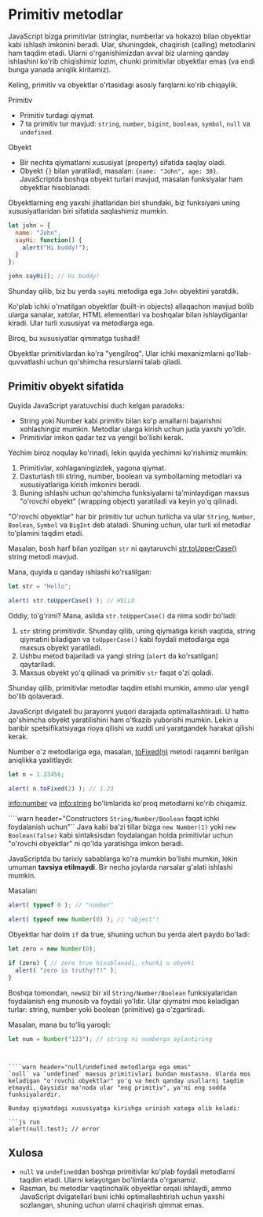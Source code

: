 # Primitiv metodlar

JavaScript bizga primitivlar (stringlar, numberlar va hokazo) bilan obyektlar kabi ishlash imkonini beradi. Ular, shuningdek, chaqirish (calling) metodlarini ham taqdim etadi. Ularni o'rganishimizdan avval biz ularning qanday ishlashini ko'rib chiqishimiz lozim, chunki primitivlar obyektlar emas (va endi bunga yanada aniqlik kiritamiz).

Keling, primitiv va obyektlar o'rtasidagi asosiy farqlarni ko'rib chiqaylik.

Primitiv

- Primitiv turdagi qiymat.
- 7 ta primitiv tur mavjud: `string`, `number`, `bigint`, `boolean`, `symbol`, `null` va `undefined`.

Obyekt

- Bir nechta qiymatlarni xususiyat (property) sifatida saqlay oladi.
- Obyekt `{}` bilan yaratiladi, masalan: `{name: "John", age: 30}`. JavaScriptda boshqa obyekt turlari mavjud, masalan funksiyalar ham obyektlar hisoblanadi.

Obyektlarning eng yaxshi jihatlaridan biri shundaki, biz funksiyani uning xususiyatlaridan biri sifatida saqlashimiz mumkin.

```js run
let john = {
  name: "John",
  sayHi: function() {
    alert("Hi buddy!");
  }
};

john.sayHi(); // Hi buddy!
```

Shunday qilib, biz bu yerda `sayHi` metodiga ega `John` obyektini yaratdik.

Ko'plab ichki o'rnatilgan obyektlar (built-in objects) allaqachon mavjud bolib ularga sanalar, xatolar, HTML elementlari va boshqalar bilan ishlaydiganlar kiradi. Ular turli xususiyat va metodlarga ega.

Biroq, bu xususiyatlar qimmatga tushadi!

Obyektlar primitivlardan ko'ra "yengilroq". Ular ichki mexanizmlarni qo'llab-quvvatlashi uchun qo'shimcha resurslarni talab qiladi.

## Primitiv obyekt sifatida

Quyida JavaScript yaratuvchisi duch kelgan paradoks:

- String yoki Number kabi primitiv bilan ko'p amallarni bajarishni xohlashingiz mumkin. Metodlar ularga kirish uchun juda yaxshi yo'ldir.
- Primitivlar imkon qadar tez va yengil bo'lishi kerak.

Yechim biroz noqulay ko'rinadi, lekin quyida yechimni ko'rishimiz mumkin:

1. Primitivlar, xohlaganingizdek, yagona qiymat.
2. Dasturlash tili string, number, boolean va symbollarning metodlari va xususiyatlariga kirish imkonini beradi.
3. Buning ishlashi uchun qo'shimcha funksiyalarni ta'minlaydigan maxsus "o'rovchi obyekt" (wrapping object) yaratiladi va keyin yo'q qilinadi.

"O'rovchi obyektlar" har bir primitiv tur uchun turlicha va ular `String`, `Number`, `Boolean`, `Symbol` va `BigInt` deb ataladi. Shuning uchun, ular turli xil metodlar to'plamini taqdim etadi.

Masalan, bosh harf bilan yozilgan `str` ni qaytaruvchi [str.toUpperCase()](https://developer.mozilla.org/en/docs/Web/JavaScript/Reference/Global_Objects/String/toUpperCase) string metodi mavjud.

Mana, quyida u qanday ishlashi ko'rsatilgan:

```js run
let str = "Hello";

alert( str.toUpperCase() ); // HELLO
```

Oddiy, to'g'rimi? Mana, aslida `str.toUpperCase()` da nima sodir bo'ladi:

1. `str` string primitivdir. Shunday qilib, uning qiymatiga kirish vaqtida, string qiymatini biladigan va `toUpperCase()` kabi foydali metodlarga ega maxsus obyekt yaratiladi.
2. Ushbu metod bajariladi va yangi string (`alert` da ko'rsatilgan) qaytariladi.
3. Maxsus obyekt yo'q qilinadi va primitiv `str` faqat o'zi qoladi.

Shunday qilib, primitivlar metodlar taqdim etishi mumkin, ammo ular yengil bo'lib qolaveradi.

JavaScript dvigateli bu jarayonni yuqori darajada optimallashtiradi. U hatto qo'shimcha obyekt yaratilishini ham o'tkazib yuborishi mumkin. Lekin u baribir spetsifikatsiyaga rioya qilishi va xuddi uni yaratgandek harakat qilishi kerak.

Number o'z metodlariga ega, masalan, [toFixed(n)](https://developer.mozilla.org/en-US/docs/Web/JavaScript/Reference/Global_Objects/Number/toFixed) metodi raqamni berilgan aniqlikka yaxlitlaydi:

```js run
let n = 1.23456;

alert( n.toFixed(2) ); // 1.23
```

<info:number> va <info:string> bo'limlarida ko'proq metodlarni ko'rib chiqamiz.


````warn header="Constructors `String/Number/Boolean` faqat ichki foydalanish uchun"``
Java kabi ba'zi tillar bizga `new Number(1)` yoki `new Boolean(false)` kabi sintaksisdan foydalangan holda primitivlar uchun "o'rovchi obyektlar" ni qo'lda yaratishga imkon beradi.

JavaScriptda bu tarixiy sabablarga ko'ra mumkin bo'lishi mumkin, lekin umuman **tavsiya etilmaydi**. Bir necha joylarda narsalar g'alati ishlashi mumkin.

Masalan:

```js run
alert( typeof 0 ); // "number"

alert( typeof new Number(0) ); // "object"!
```

Obyektlar har doim `if` da true, shuning uchun bu yerda alert paydo bo'ladi:

```js run
let zero = new Number(0);

if (zero) { // zero true hisoblanadi, chunki u obyekt
  alert( "zero is truthy!?!" );
}
```

Boshqa tomondan, `new`siz bir xil `String/Number/Boolean` funksiyalaridan foydalanish eng munosib va foydali yo'ldir. Ular qiymatni mos keladigan turlar: string, number yoki boolean (primitive) ga o'zgartiradi.

Masalan, mana bu to'liq yaroqli:

```js
let num = Number("123"); // string ni numberga aylantiring
```
````


````warn header="null/undefined metodlarga ega emas"
`null` va `undefined` maxsus primitivlari bundan mustasno. Ularda mos keladigan "o'rovchi obyektlar" yo'q va hech qanday usullarni taqdim etmaydi. Qaysidir ma'noda ular "eng primitiv", ya'ni eng sodda funksiyalardir.

Bunday qiymatdagi xususiyatga kirishga urinish xatoga olib keladi:

```js run
alert(null.test); // error
````

## Xulosa

- `null` va `undefined`dan boshqa primitivlar ko'plab foydali metodlarni taqdim etadi. Ularni kelayotgan bo'limlarda o'rganamiz.
- Rasman, bu metodlar vaqtinchalik obyektlar orqali ishlaydi, ammo JavaScript dvigatellari buni ichki optimallashtirish uchun yaxshi sozlangan, shuning uchun ularni chaqirish qimmat emas.
